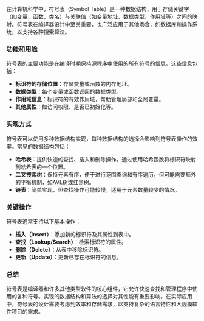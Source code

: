在计算机科学中，符号表（Symbol Table）是一种数据结构，用于存储关键字（如变量、函数、类名）与关联值（如变量地址、数据类型、作用域等）之间的映射。符号表在编译器设计中至关重要，也广泛应用于其他场合，如数据库和操作系统，以支持各种搜索算法。

### 功能和用途
符号表的主要功能是在编译时期保持源程序中使用的所有符号的信息。这些信息包括：

- **标识符的存储位置**：存储变量或函数的内存地址。
- **数据类型**：每个变量或函数返回的数据类型。
- **作用域信息**：标识符的有效作用域，帮助管理局部和全局变量。
- **其他属性**：如访问权限、是否已初始化等。

### 实现方式
符号表可以使用多种数据结构实现，每种数据结构的选择会影响到符号表操作的效率。常见的数据结构包括：

- **哈希表**：提供快速的查找、插入和删除操作。通过使用哈希函数将标识符映射到哈希表的一个位置。
- **二叉搜索树**：保持元素有序，便于进行范围查询和有序遍历，但可能需要额外的平衡机制，如AVL树或红黑树。
- **链表**：简单实现，但查找操作可能较慢，适用于元素数量较少的情况。

### 关键操作
符号表通常支持以下基本操作：
- **插入（Insert）**：添加新的标识符及其属性到表中。
- **查找（Lookup/Search）**：检索标识符的属性。
- **删除（Delete）**：从表中移除标识符。
- **更新（Update）**：更新已存在标识符的信息。

### 总结
符号表是编译器和许多其他类型软件的核心组件，它允许快速查找和管理程序中使用的各种符号。实现的数据结构和算法的选择对其性能有重要影响。在实际应用中，符号表的设计需要考虑到效率和存储需求，以支持复杂的语言特性和大规模软件项目的需求。
